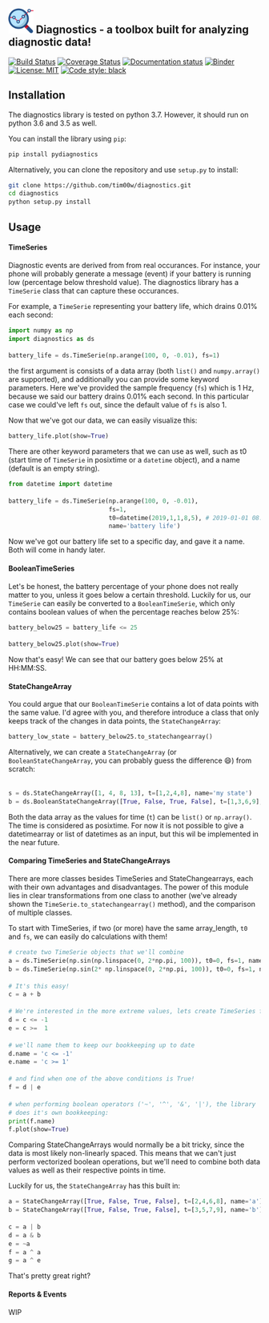 ## <img src="https://github.com/tim00w/diagnostics/raw/master/docs/images/analysis.png" alt="*Designed by Freepik from www.flaticon.com*" width="50" height="50" />  Diagnostics - a toolbox built for analyzing diagnostic data!


<a href="https://travis-ci.org/tim00w/diagnostics"><img alt="Build Status" src="https://travis-ci.org/tim00w/diagnostics.svg?branch=master"></a>
<a href='https://coveralls.io/github/tim00w/diagnostics?branch=master'><img src='https://coveralls.io/repos/github/tim00w/diagnostics/badge.svg?branch=master' alt='Coverage Status' /></a>
<a href="https://diagnostics.readthedocs.io/en/latest/?badge=latest"><img alt="Documentation status" src="https://readthedocs.org/projects/diagnostics/badge/?version=latest"></a>
<a href="https://mybinder.org/v2/gh/tim00w/diagnostics/master?filepath=example.ipynb"><img alt="Binder" src="https://mybinder.org/badge_logo.svg"></a>
<a href="https://opensource.org/licenses/MIT"><img alt="License: MIT" src="https://img.shields.io/badge/License-MIT-purple.svg"></a>
<a href="https://github.com/ambv/black"><img alt="Code style: black" src="https://img.shields.io/badge/code%20style-black-000000.svg"></a>



Installation
------------

The diagnostics library is tested on python 3.7. However, it should run on python 3.6 and 3.5 as well.

You can install the library using `pip`:

```bash
pip install pydiagnostics
```

Alternatively, you can clone the repository and use `setup.py` to install:

```bash
git clone https://github.com/tim00w/diagnostics.git
cd diagnostics
python setup.py install
```

Usage
-----

#### TimeSeries

Diagnostic events are derived from from real occurances. 
For instance, your phone will probably generate a message (event) 
if your battery is running low (percentage below threshold value).
The diagnostics library has a `TimeSerie` class that can capture these occurances.

For example, a `TimeSerie` representing your battery life, which drains 0.01% each second:

```python
import numpy as np
import diagnostics as ds

battery_life = ds.TimeSerie(np.arange(100, 0, -0.01), fs=1)
```

the first argument is consists of a data array (both `list()` and `numpy.array()` are supported),
and additionally you can provide some keyword parameters.
Here we've provided the sample frequency (`fs`) which is 1 Hz, 
because we said our battery drains 0.01% each second. 
In this particular case we could've left `fs` out, since the default value of `fs` is also 1.

Now that we've got our data, we can easily visualize this:

```python
battery_life.plot(show=True)
```

There are other keyword parameters that we can use as well, 
such as t0 (start time of `TimeSerie` in posixtime or a `datetime` object),
and a name (default is an empty string).

```python
from datetime import datetime

battery_life = ds.TimeSerie(np.arange(100, 0, -0.01), 
                            fs=1,
                            t0=datetime(2019,1,1,8,5), # 2019-01-01 08:05
                            name='battery life')
```

Now we've got our battery life set to a specific day,
and gave it a name. Both will come in handy later.

#### BooleanTimeSeries

Let's be honest, the battery percentage of your phone does not really matter to you,
unless it goes below a certain threshold. 
Luckily for us, our `TimeSerie` can easily be converted to a `BooleanTimeSerie`, 
which only contains boolean values of when the percentage reaches below 25%:

```python
battery_below25 = battery_life <= 25

battery_below25.plot(show=True)
```

Now that's easy! We can see that our battery goes below 25% at HH:MM:SS.

#### StateChangeArray

You could argue that our `BooleanTimeSerie` contains a lot of data points with the same value.
I'd agree with you, and therefore introduce a class that only keeps track of the changes in 
data points, the `StateChangeArray`:

```python
battery_low_state = battery_below25.to_statechangearray()
```

Alternatively, we can create a `StateChangeArray` (or `BooleanStateChangeArray`, 
you can probably guess the difference :smile:) from scratch:

```python

s = ds.StateChangeArray([1, 4, 8, 13], t=[1,2,4,8], name='my state')
b = ds.BooleanStateChangeArray([True, False, True, False], t=[1,3,6,9], name='b')
``` 

Both the data array as the values for time (`t`) can be `list()` or `np.array()`.
The time is considered as posixtime. For now it is not possible to give a datetimearray
or list of datetimes as an input, but this wil be implemented in the near future.  

#### Comparing TimeSeries and StateChangeArrays

There are more classes besides TimeSeries and StateChangearrays, each with their own 
advantages and disadvantages. The power of this module lies in clear transformations 
from one class to another (we've already shown the `TimeSerie.to_statechangearray()` method),
and the comparison of multiple classes.

To start with TimeSeries, if two (or more) have the same array_length, `t0` and `fs`, we can 
easily do calculations with them! 

```python
# create two TimeSerie objects that we'll combine
a = ds.TimeSerie(np.sin(np.linspace(0, 2*np.pi, 100)), t0=0, fs=1, name='a')
b = ds.TimeSerie(np.sin(2* np.linspace(0, 2*np.pi, 100)), t0=0, fs=1, name='b')

# It's this easy!
c = a + b

# We're interested in the more extreme values, lets create TimeSeries for these:
d = c <= -1
e = c >=  1

# we'll name them to keep our bookkeeping up to date
d.name = 'c <= -1'
e.name = 'c >= 1'

# and find when one of the above conditions is True!
f = d | e

# when performing boolean operators ('~', '^', '&', '|'), the library 
# does it's own bookkeeping:
print(f.name)
f.plot(show=True)
```

Comparing StateChangeArrays would normally be a bit tricky, since the data is most likely 
non-linearly spaced. 
This means that we can't just perform vectorized boolean operations, but we'll need to combine
both data values as well as their respective points in time.

Luckily for us, the `StateChangeArray` has this built in:

```python
a = StateChangeArray([True, False, True, False], t=[2,4,6,8], name='a')
b = StateChangeArray([True, False, True, False], t=[3,5,7,9], name='b')

c = a | b
d = a & b
e = ~a
f = a ^ a
g = a ^ e
```

That's pretty great right?

#### Reports & Events

WIP
